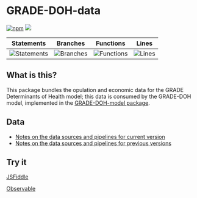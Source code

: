 # GRADE-DOH-data
[![npm](https://img.shields.io/npm/v/grade-doh-data)](https://www.npmjs.com/package/grade-doh-data) [![](https://data.jsdelivr.com/v1/package/npm/grade-doh-data/badge)](https://www.jsdelivr.com/package/npm/grade-doh-data)

| Statements                  | Branches                | Functions                 | Lines             |
| --------------------------- | ----------------------- | ------------------------- | ----------------- |
| ![Statements](https://img.shields.io/badge/statements-100%25-brightgreen.svg?style=flat) | ![Branches](https://img.shields.io/badge/branches-100%25-brightgreen.svg?style=flat) | ![Functions](https://img.shields.io/badge/functions-100%25-brightgreen.svg?style=flat) | ![Lines](https://img.shields.io/badge/lines-100%25-brightgreen.svg?style=flat) |

## What is this?
This package bundles the opulation and economic data for the GRADE Determinants of Health model; this data is consumed by the GRADE-DOH model, implemented in the [GRADE-DOH-model package](https://github.com/stuwilmur/GRADE-DOH-model).

## Data
- [Notes on the data sources and pipelines for current version](https://github.com/stuwilmur/GRADE-DOH-data/blob/main/DATA.md)
- [Notes on the data sources and pipelines for previous versions](https://github.com/stuwilmur/GRADE-DOH-data/blob/main/DATA_V1.md)

## Try it

[JSFiddle](https://jsfiddle.net/vr2mjqLc/)

[Observable](https://observablehq.com/@stuwilmur/grade-determinants-of-health-data)
